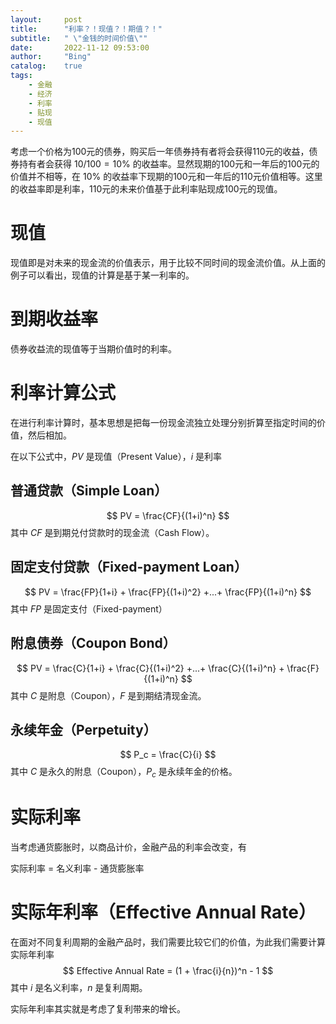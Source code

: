 ```yaml
---
layout:     post
title:      "利率？！现值？！期值？！"
subtitle:   " \"金钱的时间价值\""
date:       2022-11-12 09:53:00
author:     "Bing"
catalog:    true
tags:
    - 金融
    - 经济
    - 利率
    - 贴现
    - 现值
---
```


考虑一个价格为100元的债券，购买后一年债券持有者将会获得110元的收益，债券持有者会获得 $10 / 100 = 10\%$ 的收益率。显然现期的100元和一年后的100元的价值并不相等，在 $10\%$ 的收益率下现期的100元和一年后的110元价值相等。这里的收益率即是利率，110元的未来价值基于此利率贴现成100元的现值。

# 现值
现值即是对未来的现金流的价值表示，用于比较不同时间的现金流价值。从上面的例子可以看出，现值的计算是基于某一利率的。

# 到期收益率
债券收益流的现值等于当期价值时的利率。

# 利率计算公式
在进行利率计算时，基本思想是把每一份现金流独立处理分别折算至指定时间的价值，然后相加。

在以下公式中，$PV$ 是现值（Present Value），$i$ 是利率
## 普通贷款（Simple Loan）
$$
    PV = \frac{CF}{(1+i)^n}
$$
其中 $CF$ 是到期兑付贷款时的现金流（Cash Flow）。

## 固定支付贷款（Fixed-payment Loan）
$$
    PV = \frac{FP}{1+i} + \frac{FP}{(1+i)^2} +...+ \frac{FP}{(1+i)^n}
$$
其中 $FP$ 是固定支付（Fixed-payment）

## 附息债券（Coupon Bond）
$$
    PV = \frac{C}{1+i} + \frac{C}{(1+i)^2} +...+ \frac{C}{(1+i)^n} + \frac{F}{(1+i)^n}
$$
其中 $C$ 是附息（Coupon），$F$ 是到期结清现金流。

## 永续年金（Perpetuity）
$$
   P_c = \frac{C}{i}
$$
其中 $C$ 是永久的附息（Coupon），$P_c$ 是永续年金的价格。

# 实际利率
当考虑通货膨胀时，以商品计价，金融产品的利率会改变，有

实际利率 = 名义利率 - 通货膨胀率

# 实际年利率（Effective Annual Rate）
在面对不同复利周期的金融产品时，我们需要比较它们的价值，为此我们需要计算实际年利率
$$
    Effective Annual Rate = (1 + \frac{i}{n})^n - 1
$$
其中 $i$ 是名义利率，$n$ 是复利周期。

实际年利率其实就是考虑了复利带来的增长。